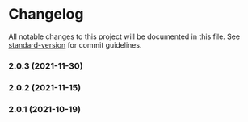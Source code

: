 # Changelog

All notable changes to this project will be documented in this file. See [standard-version](https://github.com/conventional-changelog/standard-version) for commit guidelines.

### 2.0.3 (2021-11-30)

### 2.0.2 (2021-11-15)

### 2.0.1 (2021-10-19)
